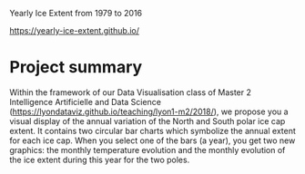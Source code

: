 Yearly Ice Extent from 1979 to 2016

https://yearly-ice-extent.github.io/

# Project summary
Within the framework of our Data Visualisation class of Master 2 Intelligence Artificielle and Data Science (https://lyondataviz.github.io/teaching/lyon1-m2/2018/), we propose you a visual display of the annual variation of the North and South polar ice cap extent. 
It contains two circular bar charts which symbolize the annual extent for each ice cap. When you select one of the bars (a year), you get two new graphics: the monthly temperature evolution and the monthly evolution of the ice extent during this year for the two poles.